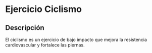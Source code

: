 # Ejercicio Ciclismo

## Descripción
El ciclismo es un ejercicio de bajo impacto que mejora la resistencia cardiovascular y fortalece las piernas.
